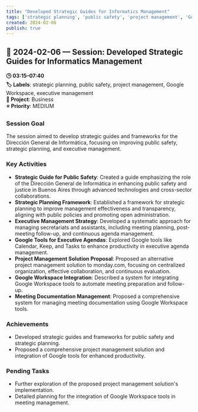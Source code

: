 ```yaml
---
title: "Developed Strategic Guides for Informatics Management"
tags: ['strategic planning', 'public safety', 'project management', 'Google Workspace', 'executive management']
created: 2024-02-06
publish: true
---
```


## 📅 2024-02-06 — Session: Developed Strategic Guides for Informatics Management

**🕒 03:15–07:40**  
**🏷️ Labels**: strategic planning, public safety, project management, Google Workspace, executive management  
**📂 Project**: Business  
**⭐ Priority**: MEDIUM  


### Session Goal
The session aimed to develop strategic guides and frameworks for the Dirección General de Informática, focusing on improving public safety, strategic planning, and executive management.

### Key Activities
- **Strategic Guide for Public Safety**: Created a guide emphasizing the role of the Dirección General de Informática in enhancing public safety and justice in Buenos Aires through advanced technologies and cross-sector collaborations.
- **Strategic Planning Framework**: Established a framework for strategic planning to improve management effectiveness and transparency, aligning with public policies and promoting open administration.
- **Executive Management Strategy**: Developed a systematic approach for managing secretariats and assistants, including meeting planning, post-meeting follow-up, and continuous agenda management.
- **Google Tools for Executive Agendas**: Explored Google tools like Calendar, Keep, and Tasks to enhance productivity in executive agenda management.
- **Project Management Solution Proposal**: Proposed an alternative project management solution to monday.com, focusing on centralized organization, effective collaboration, and continuous evaluation.
- **Google Workspace Integration**: Described a system for integrating Google Workspace tools to automate meeting preparation and follow-up.
- **Meeting Documentation Management**: Proposed a comprehensive system for managing meeting documentation using Google Workspace tools.

### Achievements
- Developed strategic guides and frameworks for public safety and strategic planning.
- Proposed a comprehensive project management solution and integration of Google tools for enhanced productivity.

### Pending Tasks
- Further exploration of the proposed project management solution's implementation.
- Detailed planning for the integration of Google Workspace tools in meeting management.
